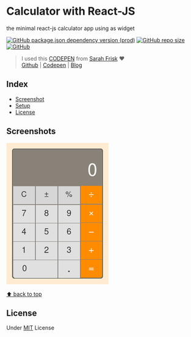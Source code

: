# Calculator with React-JS

the minimal react-js calculator app using as widget

[![GitHub package.json dependency version (prod)](https://img.shields.io/github/package-json/dependency-version/miko-github/calculator-with-react/react)](https://github.com/facebook/react)
[![GitHub repo size](https://img.shields.io/github/repo-size/miko-github/calculator-with-react)](#)
[![GitHub](https://img.shields.io/github/license/miko-github/calculator-with-react)](./LICENSE)

> I used this [CODEPEN](https://codepen.io/sfrisk/pen/BymJer?editors=0100 "Apple's Calculator") from [Sarah Frisk](https://codepen.io/sfrisk '@sfrisk on codepen') :heart:\
> [Github](https://github.com/sfrisk "sarah frisk on github") | [Codepen](https://codepen.io/sfrisk '@sfrisk on codepen') | [Blog](https://sarahfrisk.com/ "sarah frisk website")
> 
## Index

-   [Screenshot](#screenshots)
-   [Setup](./setup.md)
-   [License](#license)

## Screenshots

![react-widget-calculator](./screenshots/screenshot.png)

[⬆️ back to top](#index)


## License
Under [MIT](./LICENSE) License
